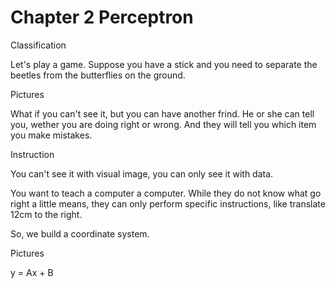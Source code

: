 # Chapter 2 Perceptron 

Classification

Let's play a game. Suppose you have a stick and you need to separate the beetles from the butterflies on the ground.

Pictures

What if you can't see it, but you can have another frind. He or she can tell you, wether you are doing right or wrong. And they will tell you which item you make mistakes.

Instruction

You can't see it with visual image, you can only see it with data.





You want to teach a computer a computer. While they do not know what go right a little means, they can only perform specific instructions, like translate 12cm to the right.

So, we build a coordinate system.



Pictures

 y = Ax + B